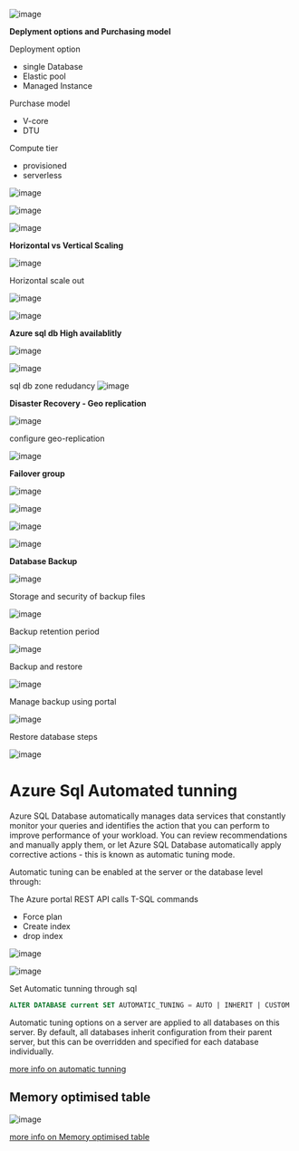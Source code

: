 
![image](https://user-images.githubusercontent.com/38088886/111021211-b6480780-83c2-11eb-9c81-d2c8219e2032.png)

**Deplyment options and Purchasing model**

Deployment option
 * single Database
 * Elastic pool
 * Managed Instance


Purchase model
* V-core
* DTU

Compute tier
* provisioned
* serverless

![image](https://user-images.githubusercontent.com/38088886/111021283-19d23500-83c3-11eb-87f9-01ea8b47cd35.png)

![image](https://user-images.githubusercontent.com/38088886/111021321-5736c280-83c3-11eb-8db0-d23790c87377.png)

![image](https://user-images.githubusercontent.com/38088886/111021489-91ed2a80-83c4-11eb-852f-47395cb39e16.png)

**Horizontal vs Vertical Scaling**


![image](https://user-images.githubusercontent.com/38088886/111022001-f067d800-83c7-11eb-946e-c4f610dc8109.png)

Horizontal scale out

![image](https://user-images.githubusercontent.com/38088886/111022091-94518380-83c8-11eb-93a9-4ad5b51c629f.png)

![image](https://user-images.githubusercontent.com/38088886/111022133-dd093c80-83c8-11eb-89d9-9934832e0ded.png)


**Azure sql db High availablitly** 

![image](https://user-images.githubusercontent.com/38088886/111026162-d8e91900-83e0-11eb-9bb6-bd81b8b34286.png)

![image](https://user-images.githubusercontent.com/38088886/111026354-ae4b9000-83e1-11eb-9668-61ca43b0c9d7.png)

sql db zone redudancy
![image](https://user-images.githubusercontent.com/38088886/111026461-49dd0080-83e2-11eb-86e8-b7a008528c02.png)


**Disaster Recovery - Geo replication**

![image](https://user-images.githubusercontent.com/38088886/111026684-75141f80-83e3-11eb-8049-e45e15bb309d.png)

configure geo-replication

![image](https://user-images.githubusercontent.com/38088886/111026744-d9cf7a00-83e3-11eb-8c23-c8ae371b6fcd.png)

**Failover group**

![image](https://user-images.githubusercontent.com/38088886/111026803-52ced180-83e4-11eb-8e51-8d5dbdd3f94b.png)

![image](https://user-images.githubusercontent.com/38088886/111026819-709c3680-83e4-11eb-9976-1fe809f34a11.png)

![image](https://user-images.githubusercontent.com/38088886/111026898-d8528180-83e4-11eb-817f-61c796d613a5.png)

![image](https://user-images.githubusercontent.com/38088886/111027091-f8cf0b80-83e5-11eb-8d61-32acadaa53a6.png)


**Database Backup**

![image](https://user-images.githubusercontent.com/38088886/111027192-89a5e700-83e6-11eb-812d-dbbc748ed11c.png)

Storage and security of backup files

![image](https://user-images.githubusercontent.com/38088886/111027278-249ec100-83e7-11eb-95b3-e13c148b51f5.png)

Backup retention period

![image](https://user-images.githubusercontent.com/38088886/111027321-75aeb500-83e7-11eb-993e-683a4c635002.png)

Backup and restore

![image](https://user-images.githubusercontent.com/38088886/111027361-b4dd0600-83e7-11eb-9117-e881cd3676b4.png)

Manage backup using portal

![image](https://user-images.githubusercontent.com/38088886/111027430-303eb780-83e8-11eb-9990-570349edbb8b.png)


Restore database steps

![image](https://user-images.githubusercontent.com/38088886/111027506-a3e0c480-83e8-11eb-9911-dbe9c2eadbb2.png)


# Azure Sql Automated tunning

Azure SQL Database automatically manages data services that constantly monitor your queries and identifies the action that you can perform to improve performance of your workload. You can review recommendations and manually apply them, or let Azure SQL Database automatically apply corrective actions - this is known as automatic tuning mode.

Automatic tuning can be enabled at the server or the database level through:

The Azure portal
REST API calls
T-SQL commands

* Force plan
* Create index
* drop index

![image](https://user-images.githubusercontent.com/38088886/111254617-598c5d00-860d-11eb-9693-99c35397fbb9.png)

![image](https://user-images.githubusercontent.com/38088886/111255029-32825b00-860e-11eb-9fb0-4b81e43a24f6.png)

Set Automatic tunning through sql

```sql
ALTER DATABASE current SET AUTOMATIC_TUNING = AUTO | INHERIT | CUSTOM
```

Automatic tuning options on a server are applied to all databases on this server. By default, all databases inherit configuration from their parent server, but this can be overridden and specified for each database individually.

[more info on automatic tunning](https://docs.microsoft.com/en-us/azure/azure-sql/database/automatic-tuning-enable)

## Memory optimised table

![image](https://user-images.githubusercontent.com/38088886/111257886-da4e5780-8613-11eb-91a5-8fd42a3bbcbf.png)

[more info on Memory optimised table](https://docs.microsoft.com/en-us/azure/azure-sql/in-memory-oltp-overview)


